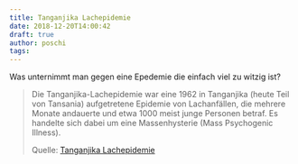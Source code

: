```yaml
---
title: Tanganjika Lachepidemie
date: 2018-12-20T14:00:42
draft: true
author: poschi
tags: 
---
```


Was unternimmt man gegen eine Epedemie die einfach viel zu witzig ist?

> Die Tanganjika-Lachepidemie war eine 1962 in Tanganjika (heute Teil von
> Tansania) aufgetretene Epidemie von Lachanfällen, die mehrere Monate andauerte
> und etwa 1000 meist junge Personen betraf. Es handelte sich dabei um eine
> Massenhysterie (Mass Psychogenic Illness).
>
> Quelle: [Tanganjika Lachepidemie](https://de.wikipedia.org/wiki/Tanganjika-Lachepidemie)
